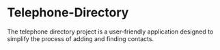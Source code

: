 # Telephone-Directory
The telephone directory project is a user-friendly application designed to simplify the process of adding and finding contacts.
